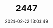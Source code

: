 ---
title: "2447"
category: "Axis kuhlii"
draft: false
date: 2024-02-22 13:03:49
languages:
  English: ["Bawean Hog Deer", "Kuhl's Hog Deer", "Bawean Deer"]
  German: ["Bawean-Schweinshirsch", "Kuhlhirsch"]
  French: ["Cerf-cochon de Bawean"]
  Spanish; Castilian: ["Ciervo de Kuhl", "Ciervo Porquerizo de Kuhl"]
---
